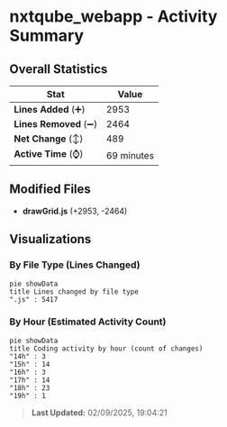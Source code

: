 # nxtqube_webapp - Activity Summary 

## Overall Statistics

| Stat                   | Value                                                             |
| ---------------------- | ----------------------------------------------------------------- |
| **Lines Added** (➕)   | 2953                                          |
| **Lines Removed** (➖) | 2464                                        |
| **Net Change** (↕)    | 489                |
| **Active Time** (⌚)   | 69 minutes |


## Modified Files
- **drawGrid.js** (+2953, -2464)

## Visualizations

### By File Type (Lines Changed)

```mermaid
pie showData
title Lines changed by file type
".js" : 5417
```

### By Hour (Estimated Activity Count)

```mermaid
pie showData
title Coding activity by hour (count of changes)
"14h" : 3
"15h" : 14
"16h" : 3
"17h" : 14
"18h" : 23
"19h" : 1
```


> **Last Updated:** 02/09/2025, 19:04:21